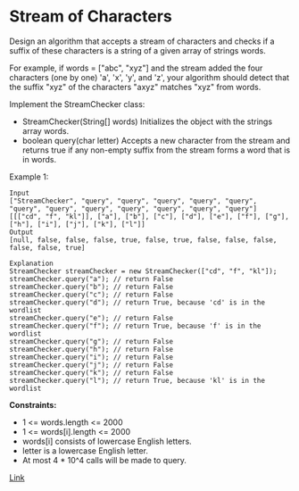 # Stream of Characters

Design an algorithm that accepts a stream of characters and checks if a suffix of these characters is a string of a
given array of strings words.

For example, if words = ["abc", "xyz"] and the stream added the four characters (one by one) 'a', 'x', 'y', and 'z',
your algorithm should detect that the suffix "xyz" of the characters "axyz" matches "xyz" from words.

Implement the StreamChecker class:

- StreamChecker(String[] words) Initializes the object with the strings array words.
- boolean query(char letter) Accepts a new character from the stream and returns true if any non-empty suffix from the
  stream forms a word that is in words.

Example 1:

```
Input
["StreamChecker", "query", "query", "query", "query", "query", "query", "query", "query", "query", "query", "query", "query"]
[[["cd", "f", "kl"]], ["a"], ["b"], ["c"], ["d"], ["e"], ["f"], ["g"], ["h"], ["i"], ["j"], ["k"], ["l"]]
Output
[null, false, false, false, true, false, true, false, false, false, false, false, true]

Explanation
StreamChecker streamChecker = new StreamChecker(["cd", "f", "kl"]);
streamChecker.query("a"); // return False
streamChecker.query("b"); // return False
streamChecker.query("c"); // return False
streamChecker.query("d"); // return True, because 'cd' is in the wordlist
streamChecker.query("e"); // return False
streamChecker.query("f"); // return True, because 'f' is in the wordlist
streamChecker.query("g"); // return False
streamChecker.query("h"); // return False
streamChecker.query("i"); // return False
streamChecker.query("j"); // return False
streamChecker.query("k"); // return False
streamChecker.query("l"); // return True, because 'kl' is in the wordlist
```

**Constraints:**

- 1 <= words.length <= 2000
- 1 <= words[i].length <= 2000
- words[i] consists of lowercase English letters.
- letter is a lowercase English letter.
- At most 4 * 10^4 calls will be made to query.

[Link](https://leetcode.com/problems/stream-of-characters/)